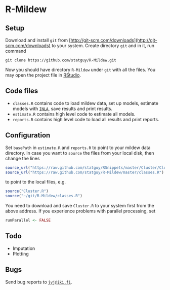 R-Mildew
========

Setup
-----
Download and install `git` from [http://git-scm.com/downloads](http://git-scm.com/downloads) to your system.
Create directory `git` and in it, run command
```
git clone https://github.com/statguy/R-Mildew.git
```
Now you should have directory `R-Mildew` under `git` with all the files.
You may open the project file in [RStudio](http://www.rstudio.com/).

Code files
----------
* `classes.R`
contains code to load mildew data, set up models, estimate models with [`INLA`](http://www.r-inla.org/), save results and print results.
* `estimate.R`
contains high level code to estimate all models.
* `reports.R`
contains high level code to load all results and print reports.

Configuration
-------------
Set `basePath` in `estimate.R` and `reports.R` to point to your mildew data directory.
In case you want to `source` the files from your local disk, then change the lines
```r
source_url("https://raw.github.com/statguy/RSnippets/master/Cluster/Cluster.R")
source_url("https://raw.github.com/statguy/R-Mildew/master/classes.R")
```
to point to the local files, e.g.
```r
source("Cluster.R")
source("~/git/R-Mildew/classes.R")
```
You need to download and save ```Cluster.R``` to your system first from the above address.
If you experience problems with parallel processing, set
```r
runParallel <- FALSE
``` 

Todo
----
* Imputation
* Plotting

Bugs
----
Send bug reports to [`jvj@iki.fi`](mailto:jvj@iki.fi).
